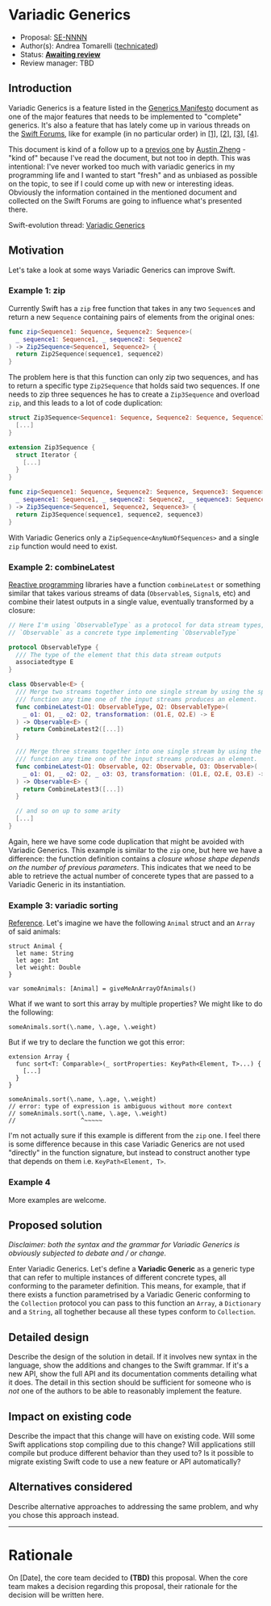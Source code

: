 # Variadic Generics

* Proposal: [SE-NNNN](https://github.com/apple/swift-evolution/blob/master/proposals/NNNN-name.md)
* Author(s): Andrea Tomarelli ([technicated](https://forums.swift.org/u/technicated/summary))
* Status: **[Awaiting review](#rationale)**
* Review manager: TBD

## Introduction
<!---    1         2         3         4         5         6         7      --->
<!---67890123456789012345678901234567890123456789012345678901234567890123456--->

Variadic Generics is a feature listed in the [Generics Manifesto](https://github.com/apple/swift/blob/master/docs/GenericsManifesto.md)
document as one of the major features that needs to be implemented to "complete"
generics. It's also a feature that has lately come up in various threads on the
[Swift Forums](https://forums.swift.org), like for example (in no particular
order) in [[1]](https://forums.swift.org/t/emulating-variadic-generics-in-swift/20046),
[[2]](https://forums.swift.org/t/map-sorting/21421/12), [[3]](https://forums.swift.org/t/variadic-generics/20320),
[[4]](https://forums.swift.org/t/implementing-expressiblebytupleliteral-how-hard/21169).

This document is kind of a follow up to a [previos one](https://github.com/austinzheng/swift-evolution/blob/az-variadic-generics/proposals/XXXX-variadic-generics.md)
by [Austin Zheng](https://forums.swift.org/u/Austin) - "kind of" because I've
read the document, but not too in depth. This was intentional: I've never worked
too much with variadic generics in my programming life and I wanted to start
"fresh" and as unbiased as possible on the topic, to see if I could come up with
new or interesting ideas.
Obviously the information contained in the mentioned document and collected on
the Swift Forums are going to influence what's presented there.

Swift-evolution thread: [Variadic Generics](https://forums.swift.org/t/variadic-generics/20320)

## Motivation
<!---    1         2         3         4         5         6         7      --->
<!---67890123456789012345678901234567890123456789012345678901234567890123456--->

Let's take a look at some ways Variadic Generics can improve Swift.

### Example 1: zip
<!---    1         2         3         4         5         6         7      --->
<!---67890123456789012345678901234567890123456789012345678901234567890123456--->

Currently Swift has a `zip` free function that takes in any two `Sequence`s and
return a new `Sequence` containing pairs of elements from the original ones:
```swift
func zip<Sequence1: Sequence, Sequence2: Sequence>(
  _ sequence1: Sequence1, _ sequence2: Sequence2
) -> Zip2Sequence<Sequence1, Sequence2> {
  return Zip2Sequence(sequence1, sequence2)
}
 ```
The problem here is that this function can only zip two sequences, and has to
return a specific type `Zip2Sequence` that holds said two sequences. If one
needs to zip three sequences he has to create a `Zip3Sequence` and overload
`zip`, and this leads to a lot of code duplication:
```swift
struct Zip3Sequence<Sequence1: Sequence, Sequence2: Sequence, Sequence3: Sequence> {
  [...]
}

extension Zip3Sequence {
  struct Iterator {
    [...]
  }
}

func zip<Sequence1: Sequence, Sequence2: Sequence, Sequence3: Sequence>(
  _ sequence1: Sequence1, _ sequence2: Sequence2, _ sequence3: Sequence3
) -> Zip3Sequence<Sequence1, Sequence2, Sequence3> {
  return Zip3Sequence(sequence1, sequence2, sequence3)
}
```
With Variadic Generics only a `ZipSequence<AnyNumOfSequences>` and a single
`zip` function would need to exist.

### Example 2: combineLatest
<!---    1         2         3         4         5         6         7      --->
<!---67890123456789012345678901234567890123456789012345678901234567890123456--->

[Reactive programming](https://gist.github.com/staltz/868e7e9bc2a7b8c1f754)
libraries have a function `combineLatest` or something similar that takes
various streams of data (`Observable`s, `Signal`s, etc) and combine their latest
outputs in a single value, eventually transformed by a closure:
```swift
// Here I'm using `ObservableType` as a protocol for data stream types, and
// `Observable` as a concrete type implementing `ObservableType`

protocol ObservableType {
  /// The type of the element that this data stream outputs
  associatedtype E
}

class Observable<E> {
  /// Merge two streams together into one single stream by using the specified
  /// function any time one of the input streams produces an element.
  func combineLatest<O1: ObservableType, O2: ObservableType>(
    _ o1: O1, _ o2: O2, transformation: (O1.E, O2.E) -> E
  ) -> Observable<E> {
    return CombineLatest2([...])
  }

  /// Merge three streams together into one single stream by using the specified
  /// function any time one of the input streams produces an element.
  func combineLatest<O1: Observable, O2: Observable, O3: Observable>(
    _ o1: O1, _ o2: O2, _ o3: O3, transformation: (O1.E, O2.E, O3.E) -> E
  ) -> Observable<E> {
    return CombineLatest3([...])
  }

  // and so on up to some arity
  [...]  
}
```
Again, here we have some code duplication that might be avoided with Variadic
Generics. This example is similar to the `zip` one, but here we have a
difference: the function definition contains a *closure whose shape depends on
the number of previous parameters*.
This indicates that we need to be able to retrieve the actual number of
concerete types that are passed to a Variadic Generic in its instantiation.

### Example 3: variadic sorting
<!---    1         2         3         4         5         6         7      --->
<!---67890123456789012345678901234567890123456789012345678901234567890123456--->

[Reference](https://forums.swift.org/t/emulating-variadic-generics-in-swift/20046).
Let's imagine we have the following `Animal` struct and an `Array` of said
animals:
```
struct Animal {
  let name: String
  let age: Int
  let weight: Double
}

var someAnimals: [Animal] = giveMeAnArrayOfAnimals()
```
What if we want to sort this array by multiple properties? We might like to do
the following:
```
someAnimals.sort(\.name, \.age, \.weight)
```
But if we try to declare the function we got this error:
```
extension Array {
  func sort<T: Comparable>(_ sortProperties: KeyPath<Element, T>...) {
    [...]
  }
}

someAnimals.sort(\.name, \.age, \.weight)
// error: type of expression is ambiguous without more context
// someAnimals.sort(\.name, \.age, \.weight)
//                  ^~~~~~
```
I'm not actually sure if this example is different from the `zip` one. I feel
there is some difference because in this case Variadic Generics are not used
"directly" in the function signature, but instead to construct another type that
depends on them i.e. `KeyPath<Element, T>`.

### Example 4
<!---    1         2         3         4         5         6         7      --->
<!---67890123456789012345678901234567890123456789012345678901234567890123456--->

More examples are welcome.

## Proposed solution
<!---    1         2         3         4         5         6         7      --->
<!---67890123456789012345678901234567890123456789012345678901234567890123456--->

*Disclaimer: both the syntax and the grammar for Variadic Generics is obviously
subjected to debate and / or change.*

Enter Variadic Generics. Let's define a **Variadic Generic** as a generic type
that can refer to multiple instances of different concrete types, all conforming
to the parameter definition.
This means, for example, that if there exists a function parametrised by a
Variadic Generic conforming to the `Collection` protocol you can pass to this
function an `Array`, a `Dictionary` and a `String`, all toghether because all
these types conform to `Collection`.

## Detailed design

Describe the design of the solution in detail. If it involves new
syntax in the language, show the additions and changes to the Swift
grammar. If it's a new API, show the full API and its documentation
comments detailing what it does. The detail in this section should be
sufficient for someone who is *not* one of the authors to be able to
reasonably implement the feature.

## Impact on existing code

Describe the impact that this change will have on existing code. Will some
Swift applications stop compiling due to this change? Will applications still
compile but produce different behavior than they used to? Is it
possible to migrate existing Swift code to use a new feature or API
automatically?

## Alternatives considered

Describe alternative approaches to addressing the same problem, and
why you chose this approach instead.

-------------------------------------------------------------------------------

# Rationale

On [Date], the core team decided to **(TBD)** this proposal.
When the core team makes a decision regarding this proposal,
their rationale for the decision will be written here.
